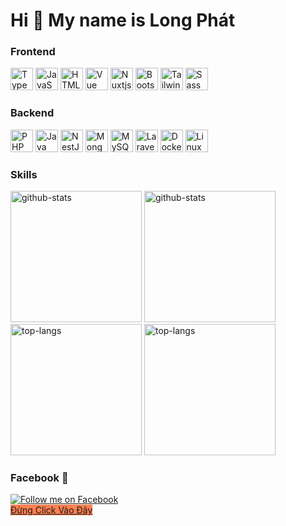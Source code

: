 Hi 🫤 My name is Long Phát
==========================
<div>
<div class="skill-category">
    <h3>Frontend</h3>
    <div class="skill-icons">
        <a href="https://www.typescriptlang.org/" target="_blank" rel="noreferrer"><img src="https://raw.githubusercontent.com/danielcranney/readme-generator/main/public/icons/skills/typescript-colored.svg" width="36" height="36" alt="TypeScript" /></a>
        <a href="https://developer.mozilla.org/en-US/docs/Web/JavaScript" target="_blank" rel="noreferrer"><img src="https://raw.githubusercontent.com/danielcranney/readme-generator/main/public/icons/skills/javascript-colored.svg" width="36" height="36" alt="JavaScript" /></a>
        <a href="https://developer.mozilla.org/en-US/docs/Glossary/HTML5" target="_blank" rel="noreferrer"><img src="https://raw.githubusercontent.com/danielcranney/readme-generator/main/public/icons/skills/html5-colored.svg" width="36" height="36" alt="HTML5" /></a>
        <a href="https://vuejs.org/" target="_blank" rel="noreferrer"><img src="https://raw.githubusercontent.com/danielcranney/readme-generator/main/public/icons/skills/vuejs-colored.svg" width="36" height="36" alt="Vue" /></a>
        <a href="https://nuxtjs.org/" target="_blank" rel="noreferrer"><img src="https://raw.githubusercontent.com/danielcranney/readme-generator/main/public/icons/skills/nuxtjs-colored.svg" width="36" height="36" alt="Nuxtjs" /></a>
        <a href="https://getbootstrap.com/" target="_blank" rel="noreferrer"><img src="https://raw.githubusercontent.com/danielcranney/readme-generator/main/public/icons/skills/bootstrap-colored.svg" width="36" height="36" alt="Bootstrap" /></a>
        <a href="https://tailwindcss.com/" target="_blank" rel="noreferrer"><img src="https://raw.githubusercontent.com/danielcranney/readme-generator/main/public/icons/skills/tailwindcss-colored.svg" width="36" height="36" alt="TailwindCSS" /></a>
        <a href="https://sass-lang.com/" target="_blank" rel="noreferrer"><img src="https://raw.githubusercontent.com/danielcranney/readme-generator/main/public/icons/skills/sass-colored.svg" width="36" height="36" alt="Sass" /></a>
    </div>
</div>

<div class="skill-category">
    <h3>Backend</h3>
    <div class="skill-icons">
        <a href="https://www.php.net/" target="_blank" rel="noreferrer"><img src="https://raw.githubusercontent.com/danielcranney/readme-generator/main/public/icons/skills/php-colored.svg" width="36" height="36" alt="PHP" /></a>
        <a href="https://www.oracle.com/java/" target="_blank" rel="noreferrer"><img src="https://raw.githubusercontent.com/danielcranney/readme-generator/main/public/icons/skills/java-colored.svg" width="36" height="36" alt="Java" /></a>
        <a href="https://nestjs.com/" target="_blank" rel="noreferrer"><img src="https://raw.githubusercontent.com/danielcranney/readme-generator/main/public/icons/skills/nestjs-colored.svg" width="36" height="36" alt="NestJS" /></a>
        <a href="https://www.mongodb.com/" target="_blank" rel="noreferrer"><img src="https://raw.githubusercontent.com/danielcranney/readme-generator/main/public/icons/skills/mongodb-colored.svg" width="36" height="36" alt="MongoDB" /></a>
        <a href="https://www.mysql.com/" target="_blank" rel="noreferrer"><img src="https://raw.githubusercontent.com/danielcranney/readme-generator/main/public/icons/skills/mysql-colored.svg" width="36" height="36" alt="MySQL" /></a>
        <a href="https://laravel.com/" target="_blank" rel="noreferrer"><img src="https://raw.githubusercontent.com/danielcranney/readme-generator/main/public/icons/skills/laravel-colored.svg" width="36" height="36" alt="Laravel" /></a>
        <a href="https://www.docker.com/" target="_blank" rel="noreferrer"><img src="https://raw.githubusercontent.com/danielcranney/readme-generator/main/public/icons/skills/docker-colored.svg" width="36" height="36" alt="Docker" /></a>
        <a href="https://www.linux.org" target="_blank" rel="noreferrer"><img src="https://raw.githubusercontent.com/danielcranney/readme-generator/main/public/icons/skills/linux-colored.svg" width="36" height="36" alt="Linux" /></a>
    </div>
</div>
<div class="skill-category">
        <h3>Skills</h3>
<a href="https://github.com/anuraghazra/github-readme-stats#gh-light-mode-only"><img height=210 src="https://github-readme-stats.vercel.app/api?username=longphat12&card_width=440&custom_title=GitHub%20Stats&show_icons=true&show=prs_merged&theme=default#gh-light-mode-only" alt="github-stats" /></a>
<a href="https://github.com/anuraghazra/github-readme-stats#gh-dark-mode-only"><img height=210 src="https://github-readme-stats.vercel.app/api?username=longphat12&card_width=440&custom_title=GitHub%20Stats&show_icons=true&show=prs_merged&theme=github_dark&border_color=30363d#gh-dark-mode-only" alt="github-stats" /></a>
<a href="https://github.com/longphat12/github-readme-stats#gh-light-mode-only"><img height=210 src="https://github-readme-stats.vercel.app/api/top-langs/?username=longphat12&size_weight=0.5&count_weight=0.5&card_width=430&langs_count=10&layout=compact&theme=default#gh-light-mode-only" alt="top-langs" /></a>
<a href="https://github.com/longphat12/github-readme-stats#gh-dark-mode-only"><img height=210 src="https://github-readme-stats.vercel.app/api/top-langs/?username=longphat12&size_weight=0.5&count_weight=0.5&card_width=430&langs_count=10&layout=compact&theme=github_dark&border_color=30363d#gh-dark-mode-only" alt="top-langs" /></a>
</div>
    <h3>Facebook 💖</h3>
</div>
    <a href="https://www.facebook.com/longphat1090" target="_blank" rel="noreferrer" style="margin-right: 10px;">
        <img src="https://img.shields.io/static/v1?label=Follow%20me%20on&message=Facebook&color=3b5998&style=for-the-badge&logo=facebook" alt="Follow me on Facebook" />
    </a>
<br>
   <a href="https://tiengdong.com/wp-content/uploads/Video-hu-ma-bat-ngo-www_tiengdong_com.mp4?_=1" style="margin-top: 10px;background-color: coral;"> Đừng Click Vào Đây </button>
